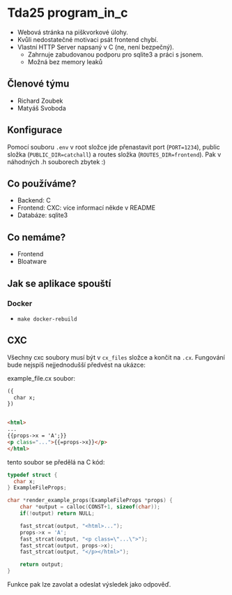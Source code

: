 # Tda25 program_in_c
  - Webová stránka na piškvorkové úlohy.
  - Kvůli nedostatečné motivaci psát frontend chybí.
  - Vlastní HTTP Server napsaný v C (ne, není bezpečný).
    - Zahrnuje zabudovanou podporu pro sqlite3 a práci s jsonem.
    - Možná bez memory leaků

## Členové týmu
  - Richard Zoubek
  - Matyáš Svoboda

## Konfigurace
Pomocí souboru `.env` v root složce jde přenastavit port (`PORT=1234`), public složka (`PUBLIC_DIR=catchall`) a routes složka (`ROUTES_DIR=frontend`). Pak v náhodných .h souborech zbytek :)

## Co používáme?
  - Backend: C
  - Frontend: CXC: více informací někde v README
  - Databáze: sqlite3

## Co nemáme?
  - Frontend
  - Bloatware

## Jak se aplikace spouští
### Docker
  - `make docker-rebuild`

## CXC
Všechny cxc soubory musí být v  `cx_files` složce a končit na `.cx`.
Fungování bude nejspíš nejjednodušší předvést na ukázce:

example_file.cx soubor:
```html
({
  char x;
})


<html>
...
{{props->x = 'A';}}
<p class="...">{{=props->x}}</p> 
</html>
```

tento soubor se předělá na C kód:

```c
typedef struct {
  char x;
} ExampleFileProps;

char *render_example_props(ExampleFileProps *props) {
    char *output = calloc(CONST+1, sizeof(char));
    if(!output) return NULL;

    fast_strcat(output, "<html>...");
    props->x = 'A';
    fast_strcat(output, "<p class=\"...\">");
    fast_strcat(output, props->x);
    fast_strcat(output, "</p></html>");

    return output;
}
```
Funkce pak lze zavolat a odeslat výsledek jako odpověď.
